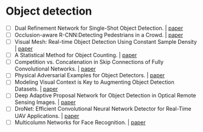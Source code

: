 # Object detection

- [ ] Dual Refinement Network for Single-Shot Object Detection. | [paper](https://arxiv.org/pdf/1807.08638.pdf)
- [ ] Occlusion-aware R-CNN:Detecting Pedestrians in a Crowd. | [paper](https://arxiv.org/pdf/1807.08407.pdf)
- [ ] Visual Mesh: Real-time Object Detection Using Constant Sample Density | [paper](https://arxiv.org/pdf/1807.08405.pdf)
- [ ] A Statistical Method for Object Counting. | [paper](https://arxiv.org/ftp/arxiv/papers/1807/1807.08335.pdf)
- [ ] Competition vs. Concatenation in Skip Connections of Fully Convolutional Networks. | [paper](https://arxiv.org/pdf/1807.07803.pdf)
- [ ] Physical Adversarial Examples for Object Detectors. | [paper](https://arxiv.org/pdf/1807.07769.pdf)
- [ ] Modeling Visual Context is Key to Augmenting Object Detection Datasets. | [paper](https://arxiv.org/pdf/1807.07428.pdf)
- [ ] Deep Adaptive Proposal Network for Object Detection in Optical Remote Sensing Images. | [paper](https://arxiv.org/pdf/1807.07327.pdf)
- [ ] DroNet: Efficient Convolutional Neural Network Detector for Real-Time UAV Applications. | [paper](https://arxiv.org/pdf/1807.06789.pdf)
- [ ] Multicolumn Networks for Face Recognition. | [paper](https://arxiv.org/pdf/1807.09192.pdf) 
